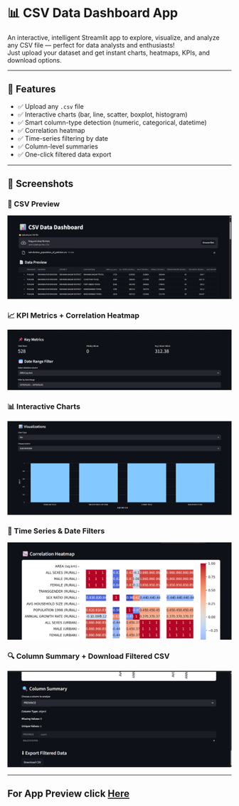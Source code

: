 # 📊 CSV Data Dashboard App

An interactive, intelligent Streamlit app to explore, visualize, and analyze any CSV file — perfect for data analysts and enthusiasts!  
Just upload your dataset and get instant charts, heatmaps, KPIs, and download options.

---

## 🚀 Features

- ✅ Upload any `.csv` file
- ✅ Interactive charts (bar, line, scatter, boxplot, histogram)
- ✅ Smart column-type detection (numeric, categorical, datetime)
- ✅ Correlation heatmap
- ✅ Time-series filtering by date
- ✅ Column-level summaries
- ✅ One-click filtered data export

---

## 📸 Screenshots

### 🧾 CSV Preview
![Preview](1.png)

### 📈 KPI Metrics + Correlation Heatmap
![Metrics](2.png)

### 📊 Interactive Charts
![Charts](3.png)

### 📅 Time Series & Date Filters
![Date Filtering](4.png)

### 🔍 Column Summary + Download Filtered CSV
![Column Summary](5.png)

---
For App Preview click [Here](https://huggingface.co/spaces/ahmadsanafarooq/Dashboard_Creation)
---
